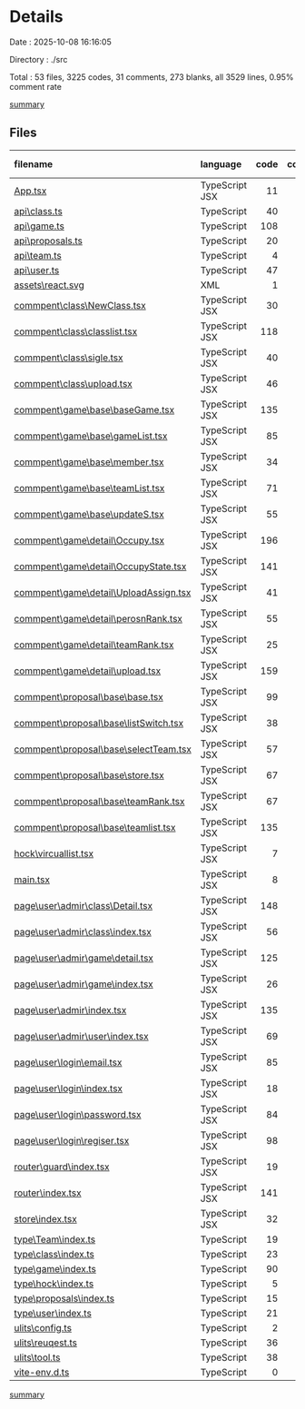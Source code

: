 # Details

Date : 2025-10-08 16:16:05

Directory : ./src

Total : 53 files,  3225 codes, 31 comments, 273 blanks, all 3529 lines, 0.95% comment rate

[summary](results.md)

## Files
| filename | language | code | comment | blank | total | comment rate |
| :--- | :--- | ---: | ---: | ---: | ---: | ---: |
| [App.tsx](../src\App.tsx) | TypeScript JSX | 11 | 0 | 2 | 13 | 0.00% |
| [api\class.ts](../src\api\class.ts) | TypeScript | 40 | 0 | 6 | 46 | 0.00% |
| [api\game.ts](../src\api\game.ts) | TypeScript | 108 | 0 | 25 | 133 | 0.00% |
| [api\proposals.ts](../src\api\proposals.ts) | TypeScript | 20 | 0 | 4 | 24 | 0.00% |
| [api\team.ts](../src\api\team.ts) | TypeScript | 4 | 0 | 0 | 4 | 0.00% |
| [api\user.ts](../src\api\user.ts) | TypeScript | 47 | 0 | 3 | 50 | 0.00% |
| [assets\react.svg](../src\assets\react.svg) | XML | 1 | 0 | 0 | 1 | 0.00% |
| [commpent\class\NewClass.tsx](../src\commpent\class\NewClass.tsx) | TypeScript JSX | 30 | 0 | 1 | 31 | 0.00% |
| [commpent\class\classlist.tsx](../src\commpent\class\classlist.tsx) | TypeScript JSX | 118 | 1 | 13 | 132 | 0.84% |
| [commpent\class\sigle.tsx](../src\commpent\class\sigle.tsx) | TypeScript JSX | 40 | 0 | 1 | 41 | 0.00% |
| [commpent\class\upload.tsx](../src\commpent\class\upload.tsx) | TypeScript JSX | 46 | 0 | 6 | 52 | 0.00% |
| [commpent\game\base\baseGame.tsx](../src\commpent\game\base\baseGame.tsx) | TypeScript JSX | 135 | 0 | 16 | 151 | 0.00% |
| [commpent\game\base\gameList.tsx](../src\commpent\game\base\gameList.tsx) | TypeScript JSX | 85 | 1 | 5 | 91 | 1.16% |
| [commpent\game\base\member.tsx](../src\commpent\game\base\member.tsx) | TypeScript JSX | 34 | 1 | 2 | 37 | 2.86% |
| [commpent\game\base\teamList.tsx](../src\commpent\game\base\teamList.tsx) | TypeScript JSX | 71 | 1 | 5 | 77 | 1.39% |
| [commpent\game\base\updateS.tsx](../src\commpent\game\base\updateS.tsx) | TypeScript JSX | 55 | 0 | 1 | 56 | 0.00% |
| [commpent\game\detail\Occupy.tsx](../src\commpent\game\detail\Occupy.tsx) | TypeScript JSX | 196 | 9 | 22 | 227 | 4.39% |
| [commpent\game\detail\OccupyState.tsx](../src\commpent\game\detail\OccupyState.tsx) | TypeScript JSX | 141 | 7 | 13 | 161 | 4.73% |
| [commpent\game\detail\UploadAssign.tsx](../src\commpent\game\detail\UploadAssign.tsx) | TypeScript JSX | 41 | 0 | 1 | 42 | 0.00% |
| [commpent\game\detail\perosnRank.tsx](../src\commpent\game\detail\perosnRank.tsx) | TypeScript JSX | 55 | 0 | 3 | 58 | 0.00% |
| [commpent\game\detail\teamRank.tsx](../src\commpent\game\detail\teamRank.tsx) | TypeScript JSX | 25 | 0 | 3 | 28 | 0.00% |
| [commpent\game\detail\upload.tsx](../src\commpent\game\detail\upload.tsx) | TypeScript JSX | 159 | 0 | 11 | 170 | 0.00% |
| [commpent\proposal\base\base.tsx](../src\commpent\proposal\base\base.tsx) | TypeScript JSX | 99 | 0 | 12 | 111 | 0.00% |
| [commpent\proposal\base\listSwitch.tsx](../src\commpent\proposal\base\listSwitch.tsx) | TypeScript JSX | 38 | 0 | 2 | 40 | 0.00% |
| [commpent\proposal\base\selectTeam.tsx](../src\commpent\proposal\base\selectTeam.tsx) | TypeScript JSX | 57 | 0 | 5 | 62 | 0.00% |
| [commpent\proposal\base\store.tsx](../src\commpent\proposal\base\store.tsx) | TypeScript JSX | 67 | 0 | 5 | 72 | 0.00% |
| [commpent\proposal\base\teamRank.tsx](../src\commpent\proposal\base\teamRank.tsx) | TypeScript JSX | 67 | 0 | 6 | 73 | 0.00% |
| [commpent\proposal\base\teamlist.tsx](../src\commpent\proposal\base\teamlist.tsx) | TypeScript JSX | 135 | 0 | 9 | 144 | 0.00% |
| [hock\vircuallist.tsx](../src\hock\vircuallist.tsx) | TypeScript JSX | 7 | 0 | 2 | 9 | 0.00% |
| [main.tsx](../src\main.tsx) | TypeScript JSX | 8 | 0 | 5 | 13 | 0.00% |
| [page\user\admir\class\Detail.tsx](../src\page\user\admir\class\Detail.tsx) | TypeScript JSX | 148 | 0 | 7 | 155 | 0.00% |
| [page\user\admir\class\index.tsx](../src\page\user\admir\class\index.tsx) | TypeScript JSX | 56 | 0 | 2 | 58 | 0.00% |
| [page\user\admir\game\detail.tsx](../src\page\user\admir\game\detail.tsx) | TypeScript JSX | 125 | 0 | 7 | 132 | 0.00% |
| [page\user\admir\game\index.tsx](../src\page\user\admir\game\index.tsx) | TypeScript JSX | 26 | 0 | 0 | 26 | 0.00% |
| [page\user\admir\index.tsx](../src\page\user\admir\index.tsx) | TypeScript JSX | 135 | 0 | 9 | 144 | 0.00% |
| [page\user\admir\user\index.tsx](../src\page\user\admir\user\index.tsx) | TypeScript JSX | 69 | 0 | 9 | 78 | 0.00% |
| [page\user\login\email.tsx](../src\page\user\login\email.tsx) | TypeScript JSX | 85 | 0 | 4 | 89 | 0.00% |
| [page\user\login\index.tsx](../src\page\user\login\index.tsx) | TypeScript JSX | 18 | 0 | 0 | 18 | 0.00% |
| [page\user\login\password.tsx](../src\page\user\login\password.tsx) | TypeScript JSX | 84 | 0 | 5 | 89 | 0.00% |
| [page\user\login\regiser.tsx](../src\page\user\login\regiser.tsx) | TypeScript JSX | 98 | 0 | 3 | 101 | 0.00% |
| [router\guard\index.tsx](../src\router\guard\index.tsx) | TypeScript JSX | 19 | 0 | 0 | 19 | 0.00% |
| [router\index.tsx](../src\router\index.tsx) | TypeScript JSX | 141 | 0 | 1 | 142 | 0.00% |
| [store\index.tsx](../src\store\index.tsx) | TypeScript JSX | 32 | 1 | 1 | 34 | 3.03% |
| [type\Team\index.ts](../src\type\Team\index.ts) | TypeScript | 19 | 0 | 1 | 20 | 0.00% |
| [type\class\index.ts](../src\type\class\index.ts) | TypeScript | 23 | 0 | 1 | 24 | 0.00% |
| [type\game\index.ts](../src\type\game\index.ts) | TypeScript | 90 | 1 | 18 | 109 | 1.10% |
| [type\hock\index.ts](../src\type\hock\index.ts) | TypeScript | 5 | 0 | 0 | 5 | 0.00% |
| [type\proposals\index.ts](../src\type\proposals\index.ts) | TypeScript | 15 | 0 | 3 | 18 | 0.00% |
| [type\user\index.ts](../src\type\user\index.ts) | TypeScript | 21 | 0 | 2 | 23 | 0.00% |
| [ulits\config.ts](../src\ulits\config.ts) | TypeScript | 2 | 0 | 0 | 2 | 0.00% |
| [ulits\reuqest.ts](../src\ulits\reuqest.ts) | TypeScript | 36 | 8 | 5 | 49 | 18.18% |
| [ulits\tool.ts](../src\ulits\tool.ts) | TypeScript | 38 | 0 | 5 | 43 | 0.00% |
| [vite-env.d.ts](../src\vite-env.d.ts) | TypeScript | 0 | 1 | 1 | 2 | 100.00% |

[summary](results.md)